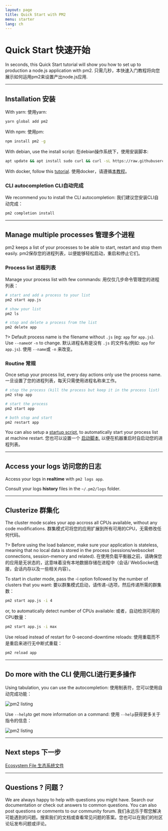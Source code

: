 ```yaml
---
layout: page
title: Quick Start with PM2
menu: starter
lang: ch
---
```


# Quick Start 快速开始

In seconds, this Quick Start tutorial will show you how to set up to production a node.js application with pm2.
只需几秒，本快速入门教程将向您展示如何运用pm2来设置产出node.js应用.

---

## Installation 安装

With yarn: 使用yarn:
```bash
yarn global add pm2
```

With npm: 使用pm:
```bash
npm install pm2 -g
```

With debian, use the install script: 在debian操作系统下，使用安装脚本:

```bash
apt update && apt install sudo curl && curl -sL https://raw.githubusercontent.com/Unitech/pm2/master/packager/setup.deb.sh | sudo -E bash -
```

With docker, follow this [tutorial](runtime/integration/docker.md). 使用docker，请遵循[本教程](runtime/integration/docker.md)。

### CLI autocompletion CLI自动完成

We recommend you to install the CLI autocompletion: 我们建议您安装CLI自动完成：

```bash
pm2 completion install
```

---

## Manage multiple processes 管理多个进程

pm2 keeps a list of your processes to be able to start, restart and stop them easily.
pm2保存您的进程列表，以便能够轻松启动，重启和停止它们。

### Process list 进程列表

Manage your process list with few commands: 用仅仅几步命令管理您的进程列表：

```bash
# start and add a process to your list
pm2 start app.js

# show your list
pm2 ls

# stop and delete a process from the list
pm2 delete app
```

?> Default process name is the filename without `.js` (eg: `app` for `app.js`). Use `--name`or `-n` to change.
默认进程名称是没有 `.js` 的文件名(例如: `app` for `app.js`). 使用 `--name`或 `-n` 来改变。

### Routine 常规

Once setup your process list, every day actions only use the process name.
一旦设置了您的进程列表，每天只需使用进程名称来工作。

```bash
# stop the process (kill the process but keep it in the process list)
pm2 stop app

# start the process
pm2 start app

# both stop and start
pm2 restart app
```

You can also setup a [startup script](runtime/guide/installation?id=install-a-startup-script), to automatically start your process list at machine restart.
您也可以设置一个 [启动脚本](runtime/guide/installation?id=install-a-startup-script), 以便在机器重启时自启动您的进程列表。

---

## Access your logs 访问您的日志

Access your logs in **realtime** with `pm2 logs app`.

Consult your logs **history** files in the `~/.pm2/logs` folder.

---

## Clusterize 群集化

The cluster mode scales your app accross all CPUs available, without any code modifications.
群集模式可将您的应用扩展到所有可用的CPU，无需修改任何代码。

?> Before using the load balancer, make sure your application is stateless, meaning that no local data is stored in the process (sessions/websocket connections, session-memory and related).
在使用负载平衡器之前，请确保您的应用是无状态的，这意味着没有本地数据存储在进程中（会话/ WebSocket连接，会话内存以及一些相关内容）。

To start in cluster mode, pass the -i option followed by the number of clusters that you want:
要以群集模式启动，请传递-i选项，然后传递所需的群集数：

```bash
pm2 start app.js -i 4
```

or, to automatically detect number of CPUs available:
或者，自动检测可用的CPU数量：

```bash
pm2 start app.js -i max
```

Use reload instead of restart for 0-second-downtime reloads:
使用重载而不是重启来进行无中断式重载：

```bash
pm2 reload app
```

---

## Do more with the CLI 使用CLI进行更多操作

Using tabulation, you can use the autocompletion:
使用制表符，您可以使用自动完成功能：

![pm2 listing](overview/autocomplete.png)

Use `--help`to get more information on a command:
使用 `--help`获得更多关于指令的信息：

![pm2 listing](overview/help.png)

---

## Next steps 下一步

[Ecosystem File 生态系统文件](runtime/guide/ecosystem-file.md) 

---

## Questions ? 问题？

We are always happy to help with questions you might have. Search our documentation or check out answers to common questions. You can also post questions or comments to our community forum.
我们永远乐于帮您解决可能遇到的问题。搜索我们的文档或查看常见问题的答案。您也可以在我们的社区论坛发布问题或评论。


